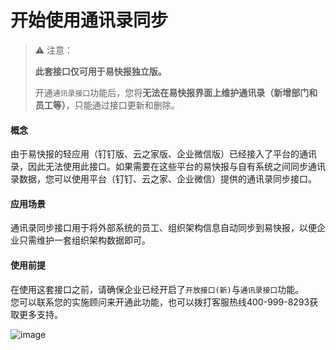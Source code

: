 # 开始使用通讯录同步

> ⚠️ 注意：
> 
>  **此套接口仅可用于易快报独立版。**  
> 
> 开通`通讯录接口`功能后，您将**无法在易快报界面上维护通讯录（新增部门和员工等）**，只能通过接口更新和删除。


#### 概念
由于易快报的轻应用（钉钉版、云之家版、企业微信版）已经接入了平台的通讯录，因此无法使用此接口。如果需要在这些平台的易快报与自有系统之间同步通讯录数据，您可以使用平台（钉钉、云之家、企业微信）提供的通讯录同步接口。


#### 应用场景
通讯录同步接口用于将外部系统的员工、组织架构信息自动同步到易快报，以便企业只需维护一套组织架构数据即可。  


#### 使用前提
在使用这套接口之前，请确保企业已经开启了`开放接口(新)`与`通讯录接口`功能。  
您可以联系您的实施顾问来开通此功能，也可以拨打客服热线400-999-8293获取更多支持。

![image](/contacts/images/通讯录同步.png)
